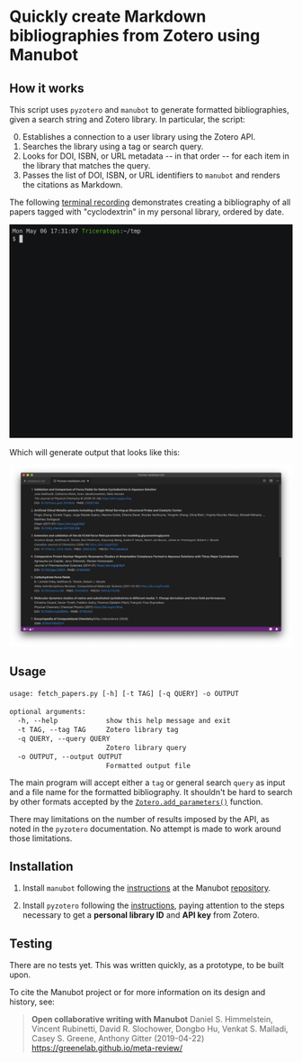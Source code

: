 # Quickly create Markdown bibliographies from Zotero using Manubot

## How it works

This script uses `pyzotero` and `manubot` to generate formatted bibliographies, given a search string and Zotero library. In particular, the script:

0. Establishes a connection to a user library using the Zotero API.
1. Searches the library using a tag or search query.
2. Looks for DOI, ISBN, or URL metadata -- in that order -- for each item in the library that matches the query.
3. Passes the list of DOI, ISBN, or URL identifiers to `manubot` and renders the citations as Markdown.

The following [terminal recording](https://asciinema.org/a/aQxeuXq7RW35lSDM1mezUR9TV?speed=2) demonstrates creating a bibliography of all papers tagged with "cyclodextrin" in my personal library, ordered by date.

![fetch_papers demonstration](media/fetch_papers.gif)

Which will generate output that looks like this:

![rendered output](media/markdown.png)

## Usage

```
usage: fetch_papers.py [-h] [-t TAG] [-q QUERY] -o OUTPUT

optional arguments:
  -h, --help            show this help message and exit
  -t TAG, --tag TAG     Zotero library tag
  -q QUERY, --query QUERY
                        Zotero library query
  -o OUTPUT, --output OUTPUT
                        Formatted output file
```

The main program will accept either a `tag` or general search `query` as input and a file name for the formatted bibliography. It shouldn't be hard to search by other formats accepted by the [`Zotero.add_parameters()`](https://pyzotero.readthedocs.io/en/latest/index.html?highlight=search#zotero.Zotero.add_parameters) function.

There may limitations on the number of results imposed by the API, as noted in the `pyzotero` documentation. No attempt is made to work around those limitations.

## Installation

1. Install `manubot` following the [instructions](https://github.com/manubot/manubot#installation) at the Manubot [repository](https://github.com/manubot/manubot).

2. Install `pyzotero` following the [instructions](https://github.com/urschrei/pyzotero#quickstart), paying attention to the steps necessary to get a **personal library ID** and **API key** from Zotero.

## Testing

There are no tests yet. This was written quickly, as a prototype, to be built upon.

To cite the Manubot project or for more information on its design and history, see:

> **Open collaborative writing with Manubot**
Daniel S. Himmelstein, Vincent Rubinetti, David R. Slochower, Dongbo Hu, Venkat S. Malladi, Casey S. Greene, Anthony Gitter
(2019-04-22) <https://greenelab.github.io/meta-review/>
